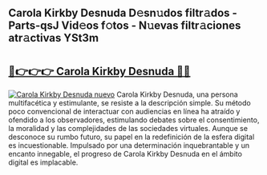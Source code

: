 ## Carola Kirkby Desnuda D𝚎sn𝚞dos filtr𝚊dos - Parts-qsJ Vid𝚎os f𝚘tos - N𝚞evas filtr𝚊ciones atr𝚊ctivas YSt3m

# <h2><a href="http://mb2w0c.tromn.icu/?c=Carola+Kirkby+Desnuda">🔗👉👉👉 Carola Kirkby Desnuda 🔗🔗</a></h2>

[![Carola Kirkby Desnuda nuevo](https://i.imgur.com/pEAQMta.gif)](http://mb2w0c.tromn.icu/?c=Carola+Kirkby+Desnuda)
Carola Kirkby Desnuda, una persona multifacética y estimulante, se resiste a la descripción simple. Su método poco convencional de interactuar con audiencias en línea ha atraído y ofendido a los observadores, estimulando debates sobre el consentimiento, la moralidad y las complejidades de las sociedades virtuales. Aunque se desconoce su rumbo futuro, su papel en la redefinición de la esfera digital es incuestionable. Impulsado por una determinación inquebrantable y un encanto innegable, el progreso de Carola Kirkby Desnuda en el ámbito digital es implacable.
